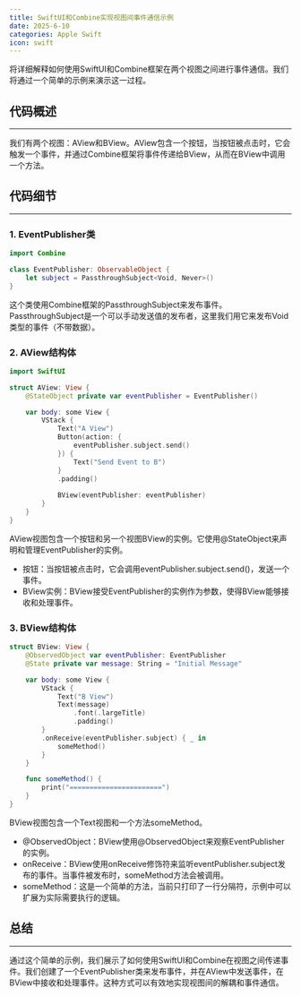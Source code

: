 ```yaml
---
title: SwiftUI和Combine实现视图间事件通信示例
date: 2025-6-10
categories: Apple Swift
icon: swift
---
```


将详细解释如何使用SwiftUI和Combine框架在两个视图之间进行事件通信。我们将通过一个简单的示例来演示这一过程。

## 代码概述
-----------------

我们有两个视图：AView和BView。AView包含一个按钮，当按钮被点击时，它会触发一个事件，并通过Combine框架将事件传递给BView，从而在BView中调用一个方法。

## 代码细节
-----------------

### 1. EventPublisher类

```swift
import Combine

class EventPublisher: ObservableObject {
    let subject = PassthroughSubject<Void, Never>()
}
```

这个类使用Combine框架的PassthroughSubject来发布事件。PassthroughSubject是一个可以手动发送值的发布者，这里我们用它来发布Void类型的事件（不带数据）。

### 2. AView结构体

```swift
import SwiftUI

struct AView: View {
    @StateObject private var eventPublisher = EventPublisher()

    var body: some View {
        VStack {
            Text("A View")
            Button(action: {
                eventPublisher.subject.send()
            }) {
                Text("Send Event to B")
            }
            .padding()
            
            BView(eventPublisher: eventPublisher)
        }
    }
}
```

AView视图包含一个按钮和另一个视图BView的实例。它使用@StateObject来声明和管理EventPublisher的实例。

- 按钮：当按钮被点击时，它会调用eventPublisher.subject.send()，发送一个事件。
- BView实例：BView接受EventPublisher的实例作为参数，使得BView能够接收和处理事件。

### 3. BView结构体

```swift
struct BView: View {
    @ObservedObject var eventPublisher: EventPublisher
    @State private var message: String = "Initial Message"

    var body: some View {
        VStack {
            Text("B View")
            Text(message)
                .font(.largeTitle)
                .padding()
        }
        .onReceive(eventPublisher.subject) { _ in
            someMethod()
        }
    }

    func someMethod() {
        print("=======================")
    }
}
```

BView视图包含一个Text视图和一个方法someMethod。

- @ObservedObject：BView使用@ObservedObject来观察EventPublisher的实例。
- onReceive：BView使用onReceive修饰符来监听eventPublisher.subject发布的事件。当事件被发布时，someMethod方法会被调用。
- someMethod：这是一个简单的方法，当前只打印了一行分隔符，示例中可以扩展为实际需要执行的逻辑。

## 总结
-----------------

通过这个简单的示例，我们展示了如何使用SwiftUI和Combine在视图之间传递事件。我们创建了一个EventPublisher类来发布事件，并在AView中发送事件，在BView中接收和处理事件。这种方式可以有效地实现视图间的解耦和事件通信。